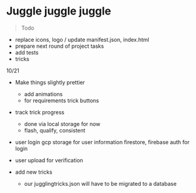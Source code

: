 # Juggle juggle juggle

> Todo
- replace icons, logo / update manifest.json, index.html
- prepare next round of project tasks
- add tests
- tricks 

10/21
- Make things slightly prettier
    - add animations
    - for requirements trick buttons 
- track trick progress
    - done via local storage for now
    - flash, qualify, consistent

- user login
    gcp storage for user information firestore, firebase auth for login

- user upload for verification

- add new tricks
    - our jugglingtricks.json will have to be migrated to a database 

